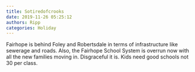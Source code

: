 ```yaml
---
title: Sotiredofcrooks
date: 2019-11-26 05:25:12
authors: Ripp
categories: Holiday
---
```


 Fairhope is behind Foley and Robertsdale in terms of infrastructure like sewerage and roads. Also, the Fairhope School System is overrun now with all the new families moving in. Disgraceful it is. Kids need good schools not 30 per class.